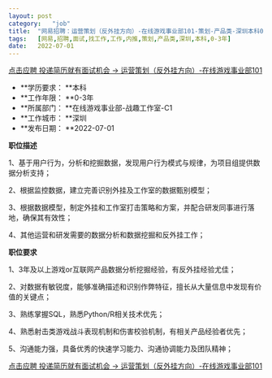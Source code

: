 ```yaml
---
layout:	post
category:	"job"
title:	"网易招聘：运营策划（反外挂方向）-在线游戏事业部101-策划-产品类-深圳本科0-3年"
tags:	[网易,招聘,面试,找工作,工作,内推,策划,产品类,深圳,本科,0-3年]
date:	2022-07-01
---
```


[点击应聘 投递简历就有面试机会 ->  运营策划（反外挂方向）-在线游戏事业部101](http://mobile.bole.netease.com/bole/boleDetail?id=40102&employeeId=346f03c3cda5f04c&key=all)



- **学历要求： **本科
- **工作年限： **0-3年
- **所属部门： **在线游戏事业部-战趣工作室-C1
- **工作城市： **深圳
- **发布日期： **2022-07-01



**职位描述**

1、基于用户行为，分析和挖掘数据，发现用户行为模式与规律，为项目组提供数据分析支持；

2、根据监控数据，建立完善识别外挂及工作室的数据甄别模型；

3、根据数据模型，制定外挂和工作室打击策略和方案，并配合研发同事进行落地，确保其有效性；

4、其他运营和研发需要的数据分析和数据挖掘和反外挂工作；



**职位要求**

1、3年及以上游戏or互联网产品数据分析挖掘经验，有反外挂经验尤佳；

2、对数据有敏锐度，能够准确描述和识别作弊特征，擅长从大量信息中发现有价值的关键点；

3、熟练掌握SQL，熟悉Python/R相关技术优先；

4、熟悉射击类游戏战斗表现机制和伤害校验机制，有相关产品经验者优先；

5、沟通能力强，具备优秀的快速学习能力、沟通协调能力及团队精神；



[点击应聘 投递简历就有面试机会 ->  运营策划（反外挂方向）-在线游戏事业部101](http://mobile.bole.netease.com/bole/boleDetail?id=40102&employeeId=346f03c3cda5f04c&key=all)
